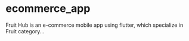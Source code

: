 # ecommerce_app

Fruit Hub is an e-commerce mobile app using flutter, which specialize in Fruit category...
